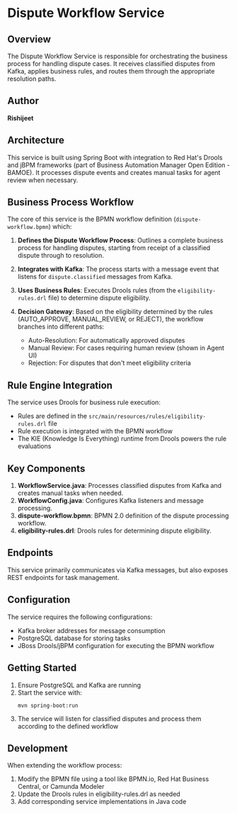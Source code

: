 # Dispute Workflow Service

## Overview
The Dispute Workflow Service is responsible for orchestrating the business process for handling dispute cases. It receives classified disputes from Kafka, applies business rules, and routes them through the appropriate resolution paths.

## Author
**Rishijeet**

## Architecture

This service is built using Spring Boot with integration to Red Hat's Drools and jBPM frameworks (part of Business Automation Manager Open Edition - BAMOE). It processes dispute events and creates manual tasks for agent review when necessary.

## Business Process Workflow

The core of this service is the BPMN workflow definition (`dispute-workflow.bpmn`) which:

1. **Defines the Dispute Workflow Process**: Outlines a complete business process for handling disputes, starting from receipt of a classified dispute through to resolution.

2. **Integrates with Kafka**: The process starts with a message event that listens for `dispute.classified` messages from Kafka.

3. **Uses Business Rules**: Executes Drools rules (from the `eligibility-rules.drl` file) to determine dispute eligibility.

4. **Decision Gateway**: Based on the eligibility determined by the rules (AUTO_APPROVE, MANUAL_REVIEW, or REJECT), the workflow branches into different paths:
   - Auto-Resolution: For automatically approved disputes
   - Manual Review: For cases requiring human review (shown in Agent UI)
   - Rejection: For disputes that don't meet eligibility criteria

## Rule Engine Integration

The service uses Drools for business rule execution:

- Rules are defined in the `src/main/resources/rules/eligibility-rules.drl` file
- Rule execution is integrated with the BPMN workflow
- The KIE (Knowledge Is Everything) runtime from Drools powers the rule evaluations

## Key Components

1. **WorkflowService.java**: Processes classified disputes from Kafka and creates manual tasks when needed.
2. **WorkflowConfig.java**: Configures Kafka listeners and message processing.
3. **dispute-workflow.bpmn**: BPMN 2.0 definition of the dispute processing workflow.
4. **eligibility-rules.drl**: Drools rules for determining dispute eligibility.

## Endpoints

This service primarily communicates via Kafka messages, but also exposes REST endpoints for task management.

## Configuration

The service requires the following configurations:
- Kafka broker addresses for message consumption
- PostgreSQL database for storing tasks
- JBoss Drools/jBPM configuration for executing the BPMN workflow

## Getting Started

1. Ensure PostgreSQL and Kafka are running
2. Start the service with:
   ```
   mvn spring-boot:run
   ```
3. The service will listen for classified disputes and process them according to the defined workflow

## Development

When extending the workflow process:
1. Modify the BPMN file using a tool like BPMN.io, Red Hat Business Central, or Camunda Modeler
2. Update the Drools rules in eligibility-rules.drl as needed
3. Add corresponding service implementations in Java code 